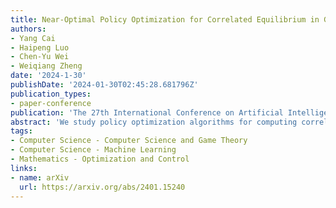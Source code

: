 ```yaml
---
title: Near-Optimal Policy Optimization for Correlated Equilibrium in General-Sum Markov Games
authors:
- Yang Cai
- Haipeng Luo
- Chen-Yu Wei
- Weiqiang Zheng
date: '2024-1-30'
publishDate: '2024-01-30T02:45:28.681796Z'
publication_types:
- paper-conference
publication: 'The 27th International Conference on Artificial Intelligence and Statistics (AISTATS), **Oral Presentation**'
abstract: 'We study policy optimization algorithms for computing correlated equilibria in multi-player general-sum Markov Games. Previous results achieve {{< math >}}$\tilde{O}(T^{-1/2})${{< /math >}} convergence rate to a correlated equilibrium and an accelerated {{< math >}}$\tilde{O}(T^{-3/4})${{< /math >}} convergence rate to the weaker notion of coarse correlated equilibrium. In this paper, we improve both results significantly by providing an uncoupled policy optimization algorithm that attains a near-optimal {{< math >}}$\tilde{O}(T^{-1})${{< /math >}} convergence rate for computing a correlated equilibrium. Our algorithm is constructed by combining two main elements (i) smooth value updates and (ii) the *optimistic-follow-the-regularized-leader* algorithm with the log barrier regularizer.' 
tags:
- Computer Science - Computer Science and Game Theory
- Computer Science - Machine Learning
- Mathematics - Optimization and Control
links:
- name: arXiv
  url: https://arxiv.org/abs/2401.15240
---
```


